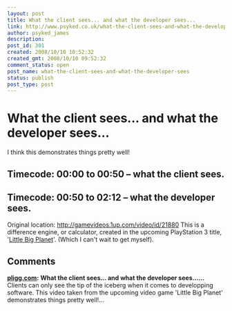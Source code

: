 ```yaml
---
layout: post
title: What the client sees... and what the developer sees...
link: http://www.psyked.co.uk/what-the-client-sees-and-what-the-developer-sees/
author: psyked_james
description: 
post_id: 301
created: 2008/10/10 10:52:32
created_gmt: 2008/10/10 09:52:32
comment_status: open
post_name: what-the-client-sees-and-what-the-developer-sees
status: publish
post_type: post
---
```


# What the client sees... and what the developer sees...

I think this demonstrates things pretty well! 

## Timecode: 00:00 to 00:50 – what the client sees.

## Timecode: 00:50 to 02:12 – what the developer sees.

Original location: <http://gamevideos.1up.com/video/id/21880> This is a difference engine, or calculator, created in the upcoming PlayStation 3 title, '[Little Big Planet](http://www.littlebigplanet.com/en_GB/)'. (Which I can't wait to get myself).

## Comments

**[pligg.com](#438 "2008-10-10 14:23:22"):** **What the client sees… and what the developer sees…...** Clients can only see the tip of the iceberg when it comes to developping software. This video taken from the upcoming video game 'Little Big Planet' demonstrates things pretty well!...

